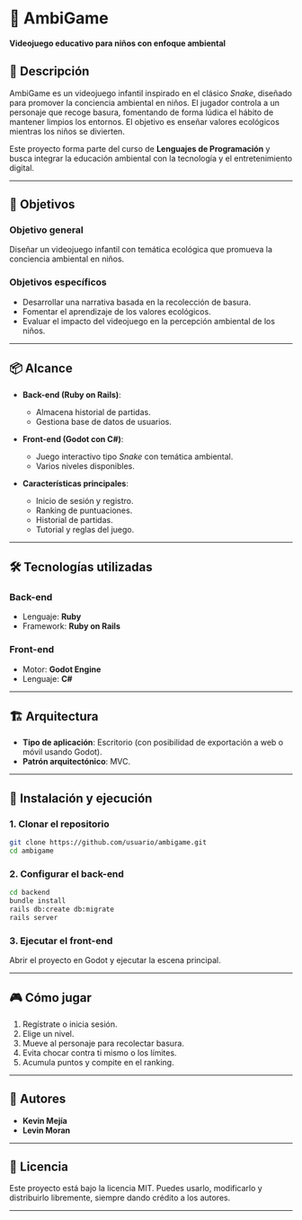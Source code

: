 # 🌱 AmbiGame

**Videojuego educativo para niños con enfoque ambiental**

## 📖 Descripción

AmbiGame es un videojuego infantil inspirado en el clásico *Snake*, diseñado para promover la conciencia ambiental en niños. El jugador controla a un personaje que recoge basura, fomentando de forma lúdica el hábito de mantener limpios los entornos. El objetivo es enseñar valores ecológicos mientras los niños se divierten.

Este proyecto forma parte del curso de **Lenguajes de Programación** y busca integrar la educación ambiental con la tecnología y el entretenimiento digital.

---

## 🎯 Objetivos

### Objetivo general

Diseñar un videojuego infantil con temática ecológica que promueva la conciencia ambiental en niños.

### Objetivos específicos

* Desarrollar una narrativa basada en la recolección de basura.
* Fomentar el aprendizaje de los valores ecológicos.
* Evaluar el impacto del videojuego en la percepción ambiental de los niños.

---

## 📦 Alcance

* **Back-end (Ruby on Rails)**:

  * Almacena historial de partidas.
  * Gestiona base de datos de usuarios.
* **Front-end (Godot con C#)**:

  * Juego interactivo tipo *Snake* con temática ambiental.
  * Varios niveles disponibles.
* **Características principales**:

  * Inicio de sesión y registro.
  * Ranking de puntuaciones.
  * Historial de partidas.
  * Tutorial y reglas del juego.

---

## 🛠️ Tecnologías utilizadas

### Back-end

* Lenguaje: **Ruby**
* Framework: **Ruby on Rails**

### Front-end

* Motor: **Godot Engine**
* Lenguaje: **C#**

---

## 🏗️ Arquitectura

* **Tipo de aplicación**: Escritorio (con posibilidad de exportación a web o móvil usando Godot).
* **Patrón arquitectónico**: MVC.

---

## 🚀 Instalación y ejecución

### 1. Clonar el repositorio

```bash
git clone https://github.com/usuario/ambigame.git
cd ambigame
```

### 2. Configurar el back-end

```bash
cd backend
bundle install
rails db:create db:migrate
rails server
```

### 3. Ejecutar el front-end

Abrir el proyecto en Godot y ejecutar la escena principal.

---

## 🎮 Cómo jugar

1. Regístrate o inicia sesión.
2. Elige un nivel.
3. Mueve al personaje para recolectar basura.
4. Evita chocar contra ti mismo o los límites.
5. Acumula puntos y compite en el ranking.

---

## 👥 Autores

* **Kevin Mejía**
* **Levin Moran**

---

## 📄 Licencia

Este proyecto está bajo la licencia MIT. Puedes usarlo, modificarlo y distribuirlo libremente, siempre dando crédito a los autores.

---
